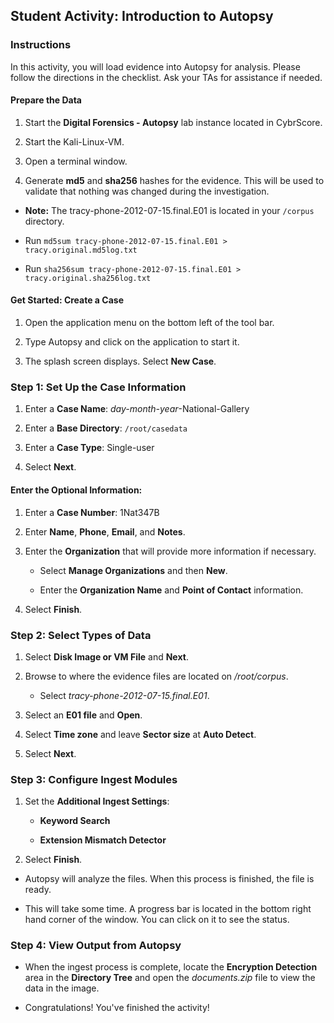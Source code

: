 ## Student Activity: Introduction to Autopsy 

### Instructions 

In this activity, you will load evidence into Autopsy for analysis. Please follow the directions in the checklist. Ask your TAs for assistance if needed.

#### Prepare the Data

1. Start the **Digital Forensics - Autopsy** lab instance located in CybrScore. 

1. Start the Kali-Linux-VM.

1. Open a terminal window.

1. Generate **md5** and **sha256** hashes for the evidence. This will be used to validate that nothing was changed during the investigation.
  - **Note:** The tracy-phone-2012-07-15.final.E01 is located in your `/corpus` directory. 

   * Run `md5sum tracy-phone-2012-07-15.final.E01 > tracy.original.md5log.txt`

   * Run `sha256sum tracy-phone-2012-07-15.final.E01 > tracy.original.sha256log.txt`

#### Get Started: Create a Case

1. Open the application menu on the bottom left of the tool bar. 

1. Type Autopsy and click on the application to start it. 

1. The splash screen displays. Select **New Case**.

### Step 1: Set Up the Case Information

1. Enter a **Case Name**: *day-month-year*-National-Gallery

1. Enter a **Base Directory**: `/root/casedata`

1. Enter a **Case Type**: Single-user

1. Select **Next**.

#### Enter the Optional Information:

1. Enter a **Case Number**: 1Nat347B

1. Enter **Name**, **Phone**, **Email**, and **Notes**. 

1. Enter the **Organization** that will provide more information if necessary.

   * Select **Manage Organizations** and then **New**.

   * Enter the **Organization Name** and **Point of Contact** information.

1. Select **Finish**.

### Step 2: Select Types of Data

1. Select **Disk Image or VM File** and **Next**.

1. Browse to where the evidence files are located on */root/corpus*.

   * Select *tracy-phone-2012-07-15.final.E01*.

1. Select an **E01 file** and **Open**.

1. Select **Time zone** and leave **Sector size** at **Auto Detect**.

1. Select **Next**.

### Step 3: Configure Ingest Modules

1. Set the **Additional Ingest Settings**:

   * **Keyword Search**

   * **Extension Mismatch Detector**

1. Select **Finish**.

*  Autopsy will analyze the files. When this process is finished, the file is ready. 

* This will take some time. A progress bar is located in the bottom right hand corner of the window. You can click on it to see the status.

 ### Step 4: View Output from Autopsy

 * When the ingest process is complete, locate the **Encryption Detection** area in the **Directory Tree** and open the *documents.zip* file to view the data in the image.

* Congratulations! You've finished the activity!
